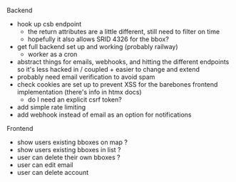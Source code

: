 Backend
- hook up csb endpoint
  - the return attributes are a little different, still need to filter on time
  - hopefully it also allows SRID 4326 for the bbox?
- get full backend set up and working (probably railway)
  - worker as a cron
- abstract things for emails, webhooks, and hitting the different endpoints
  so it's less hacked in / coupled + easier to change and extend
- probably need email verification to avoid spam
- check cookies are set up to prevent XSS for the barebones frontend 
  implementation (there's info in htmx docs)
  - do I need an explicit csrf token?
- add simple rate limiting
- add webhook instead of email as an option for notifications

Frontend
- show users existing bboxes on map ? 
- show users existing bboxes in list ? 
- user can delete their own bboxes ?
- user can edit email
- user can delete account